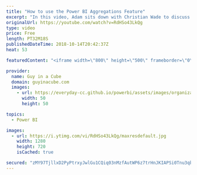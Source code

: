 ```yaml
---
title: "How to use the Power BI Aggregations Feature"
excerpt: "In this video, Adam sits down with Christian Wade to discuss how to use the Power BI Aggregations feature. This video will show you the clicks to get to the clicky clicky draggy droppy awesomeness when working with big data, or even massive data.   Christian Wade on Twitter - @_christianWade  LET'S CONNECT!"
originalUrl: https://youtube.com/watch?v=RdHSo43LkQg
type: video
price: Free
length: PT32M18S
publishedDateTime: 2018-10-14T20:42:37Z
heat: 53

featuredContent: "<iframe width=\"800\" height=\"500\" frameborder=\"0\" src=\"https://www.youtube.com/embed/RdHSo43LkQg\" allow=\"accelerometer; autoplay; encrypted-media; gyroscope; picture-in-picture\" allowfullscreen></iframe>"

provider:
  name: Guy in a Cube
  domain: guyinacube.com
  images:
    - url: https://everyday-cc.github.io/powerbi/assets/images/organizations/guyinacube.com-50x50.jpg
      width: 50
      height: 50

topics:
  - Power BI

images:
  - url: https://i.ytimg.com/vi/RdHSo43LkQg/maxresdefault.jpg
    width: 1280
    height: 720
    isCached: true

secured: "zMY97TjllxD2PyPtrxyJwlGu1CQiq03nMzfAutWP6z7trHnJKIAPSi0Tnu3qb10qpPcibXwTzRQe+f7358gdAxonIYfZqe6Cxdkt0F5UQwlyiT2bMG9oXSx+B6mrGPx/bXuiARtuirg0kb1xbXX4YNKy8ztmwJbnXLfOtCuggxTCwna3+iNGxWOXv3ZT58BAItUUB0q1BWQ1GrF2URveB7ZK6njqtUWjtKfn9Ha0EFjYAU9mWulVGlJWw4Exz+63g0rlh2WotPHgW5FjOssGpM/PWEKi+EdkisSWNDrl+Vq/Mc2GV02rChiHY4NUBODLtj+0/AOsV/rmrIY3vyTFZNZDl0eDanF1EuchtYEUpRYNkLzgqkjkFlTXgc7lvCV/wfUWu+KCamRqxdwmzEOoWPboNViezATIk2WqhFer8hk=;kM+V3R0oajz+n0vaUbbxkQ=="
---
```


